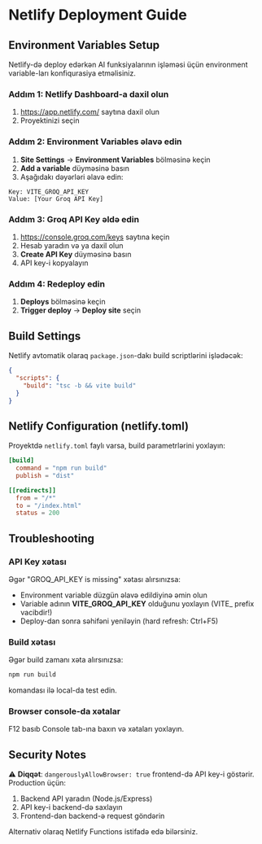 # Netlify Deployment Guide

## Environment Variables Setup

Netlify-də deploy edərkən AI funksiyalarının işləməsi üçün environment variable-ları konfiqurasiya etməlisiniz.

### Addım 1: Netlify Dashboard-a daxil olun
1. https://app.netlify.com/ saytına daxil olun
2. Proyektinizi seçin

### Addım 2: Environment Variables əlavə edin
1. **Site Settings** → **Environment Variables** bölməsinə keçin
2. **Add a variable** düyməsinə basın
3. Aşağıdakı dəyərləri əlavə edin:

```
Key: VITE_GROQ_API_KEY
Value: [Your Groq API Key]
```

### Addım 3: Groq API Key əldə edin
1. https://console.groq.com/keys saytına keçin
2. Hesab yaradın və ya daxil olun
3. **Create API Key** düyməsinə basın
4. API key-i kopyalayın

### Addım 4: Redeploy edin
1. **Deploys** bölməsinə keçin
2. **Trigger deploy** → **Deploy site** seçin

## Build Settings

Netlify avtomatik olaraq `package.json`-dakı build scriptlərini işlədəcək:

```json
{
  "scripts": {
    "build": "tsc -b && vite build"
  }
}
```

## Netlify Configuration (netlify.toml)

Proyektdə `netlify.toml` faylı varsa, build parametrlərini yoxlayın:

```toml
[build]
  command = "npm run build"
  publish = "dist"

[[redirects]]
  from = "/*"
  to = "/index.html"
  status = 200
```

## Troubleshooting

### API Key xətası
Əgər "GROQ_API_KEY is missing" xətası alırsınızsa:
- Environment variable düzgün əlavə edildiyinə əmin olun
- Variable adının **VITE_GROQ_API_KEY** olduğunu yoxlayın (VITE_ prefix vacibdir!)
- Deploy-dan sonra səhifəni yeniləyin (hard refresh: Ctrl+F5)

### Build xətası
Əgər build zamanı xəta alırsınızsa:
```bash
npm run build
```
komandası ilə local-da test edin.

### Browser console-da xətalar
F12 basıb Console tab-ına baxın və xətaları yoxlayın.

## Security Notes

⚠️ **Diqqət**: `dangerouslyAllowBrowser: true` frontend-də API key-i göstərir. Production üçün:
1. Backend API yaradın (Node.js/Express)
2. API key-i backend-də saxlayın
3. Frontend-dən backend-ə request göndərin

Alternativ olaraq Netlify Functions istifadə edə bilərsiniz.
